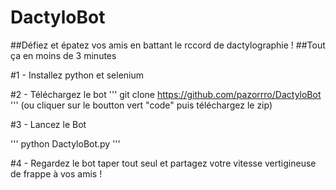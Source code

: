 # DactyloBot
##Défiez et épatez vos amis en battant le rccord de dactylographie !
##Tout ça en moins de 3 minutes 

#1 - Installez python et selenium 


#2 - Téléchargez le bot 
'''
git clone https://github.com/pazorrro/DactyloBot
'''
(ou cliquer sur le boutton vert "code" puis téléchargez le zip)

#3 - Lancez le Bot

'''
python DactyloBot.py
'''

#4 - Regardez le bot taper tout seul et partagez votre
vitesse vertigineuse de frappe à vos amis !

